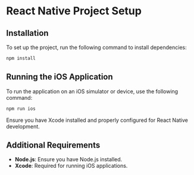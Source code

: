 # React Native Project Setup

## Installation

To set up the project, run the following command to install dependencies:

```sh
npm install
```

## Running the iOS Application

To run the application on an iOS simulator or device, use the following command:

```sh
npm run ios
```

Ensure you have Xcode installed and properly configured for React Native development.

## Additional Requirements

- **Node.js**: Ensure you have Node.js installed.
- **Xcode**: Required for running iOS applications.
